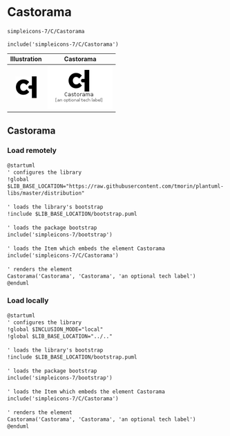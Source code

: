 # Castorama


```text
simpleicons-7/C/Castorama
```

```text
include('simpleicons-7/C/Castorama')
```



| Illustration | Castorama |
| :---: | :---: |
| ![illustration for Illustration](../../simpleicons-7/C/Castorama.png) | ![illustration for Castorama](../../simpleicons-7/C/Castorama.Local.png) |




## Castorama

### Load remotely
```plantuml
@startuml
' configures the library
!global $LIB_BASE_LOCATION="https://raw.githubusercontent.com/tmorin/plantuml-libs/master/distribution"

' loads the library's bootstrap
!include $LIB_BASE_LOCATION/bootstrap.puml

' loads the package bootstrap
include('simpleicons-7/bootstrap')

' loads the Item which embeds the element Castorama
include('simpleicons-7/C/Castorama')

' renders the element
Castorama('Castorama', 'Castorama', 'an optional tech label')
@enduml
```

### Load locally
```plantuml
@startuml
' configures the library
!global $INCLUSION_MODE="local"
!global $LIB_BASE_LOCATION="../.."

' loads the library's bootstrap
!include $LIB_BASE_LOCATION/bootstrap.puml

' loads the package bootstrap
include('simpleicons-7/bootstrap')

' loads the Item which embeds the element Castorama
include('simpleicons-7/C/Castorama')

' renders the element
Castorama('Castorama', 'Castorama', 'an optional tech label')
@enduml
```

